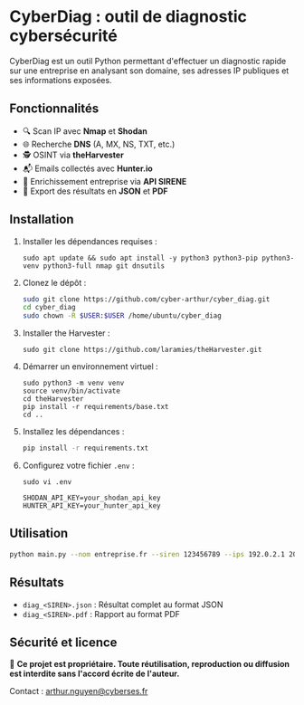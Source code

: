 # CyberDiag : outil de diagnostic cybersécurité

CyberDiag est un outil Python permettant d'effectuer un diagnostic rapide sur une entreprise en analysant son domaine, ses adresses IP publiques et ses informations exposées.

## Fonctionnalités

- 🔍 Scan IP avec **Nmap** et **Shodan**
- 🌐 Recherche **DNS** (A, MX, NS, TXT, etc.)
- 🕵️ OSINT via **theHarvester**
- 📬 Emails collectés avec **Hunter.io**
- 🧾 Enrichissement entreprise via **API SIRENE**
- 📄 Export des résultats en **JSON** et **PDF**

## Installation
1. Installer les dépendances requises :
   ```
   sudo apt update && sudo apt install -y python3 python3-pip python3-venv python3-full nmap git dnsutils 
   ```
   
2. Clonez le dépôt :
   ```bash
   sudo git clone https://github.com/cyber-arthur/cyber_diag.git
   cd cyber_diag
   sudo chown -R $USER:$USER /home/ubuntu/cyber_diag
   ```
3. Installer the Harvester :
   ```
   sudo git clone https://github.com/laramies/theHarvester.git
   ```
   
3. Démarrer un environnement virtuel :
   ```
   sudo python3 -m venv venv
   source venv/bin/activate
   cd theHarvester
   pip install -r requirements/base.txt
   cd ..
   ```

4. Installez les dépendances :
   ```bash
   pip install -r requirements.txt
   ```

5. Configurez votre fichier `.env` :
   ```
   sudo vi .env
   ```
   ```env
   SHODAN_API_KEY=your_shodan_api_key
   HUNTER_API_KEY=your_hunter_api_key
   ```

## Utilisation

```bash
python main.py --nom entreprise.fr --siren 123456789 --ips 192.0.2.1 203.0.113.5
```

## Résultats

- `diag_<SIREN>.json` : Résultat complet au format JSON
- `diag_<SIREN>.pdf` : Rapport au format PDF 

## Sécurité et licence

🛑 **Ce projet est propriétaire. Toute réutilisation, reproduction ou diffusion est interdite sans l'accord écrite de l'auteur.**

Contact : arthur.nguyen@cyberses.fr
